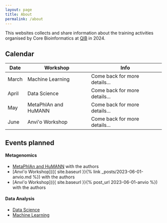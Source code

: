 ```yaml
---
layout: page
title: About
permalink: /about
---
```


This websites collects and share information about the training activities organised by Core Bioinformatics at [QIB](https://www.quadram.ac.uk) in 2024.

## Calendar

| Date       | Workshop                   | Info                        |
|------------|----------------------------|-----------------------------|
| March      | Machine Learning           | Come back for more details...          |
| April      | Data Science               | Come back for more details...          |
| May        | MetaPhlAn and HuMANN       | Come back for more details...          |
| June       | Anvi'o Workshop            | Come back for more details...          |


## Events planned

#### Metagenomics

* [MetaPhlAn and HuMANN](/workshops/metaphlan-humann) with the authors
* [Anvi'o Workshop]({{ site.baseurl }}{% link _posts/2023-06-01-anvio.md %}) with the authors
* [Anvi'o Workshop]({{ site.baseurl }}{% post_url 2023-06-01-anvio %}) with the authors

#### Data Analysis

* [Data Science](/workshops/data-science)
* [Machine Learning](/workshops/machine-learning)

